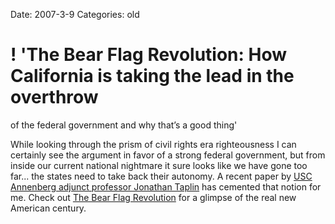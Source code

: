 Date: 2007-3-9
Categories: old

# ! 'The Bear Flag Revolution: How California is taking the lead in the overthrow
  of the federal government and why that’s a good thing'

While looking through the prism of civil rights era righteousness I can certainly see the argument in favor of a strong federal government, but from inside our current national nightmare it sure looks like we have gone too far... the states need to take back their autonomy.  A recent paper by <a href="http://www-rcf.usc.edu/~jtaplin/">USC Annenberg adjunct professor Jonathan Taplin</a> has cemented that notion for me.  Check out <a href="http://bluepear.org/pdf/The_Bear_Flag_Revolution.pdf">The Bear Flag Revolution</a> for a glimpse of the real new American century.
